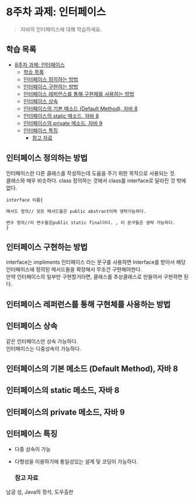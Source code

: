 # 8주차 과제: 인터페이스
> 자바의 인터페이스에 대해 학습하세요.

## 학습 목록 
- [8주차 과제: 인터페이스](#8주차-과제-인터페이스)
  - [학습 목록](#학습-목록)
  - [인터페이스 정의하는 방법](#인터페이스-정의하는-방법)
  - [인터페이스 구현하는 방법](#인터페이스-구현하는-방법)
  - [인터페이스 레퍼런스를 통해 구현체를 사용하는 방법](#인터페이스-레퍼런스를-통해-구현체를-사용하는-방법)
  - [인터페이스 상속](#인터페이스-상속)
  - [인터페이스의 기본 메소드 (Default Method), 자바 8](#인터페이스의-기본-메소드-default-method-자바-8)
  - [인터페이스의 static 메소드, 자바 8](#인터페이스의-static-메소드-자바-8)
  - [인터페이스의 private 메소드, 자바 9](#인터페이스의-private-메소드-자바-9)
  - [인터페이스 특징](#인터페이스-특징)
    - [참고 자료](#참고-자료)


## 인터페이스 정의하는 방법
인터페이스란 다른  클래스를 작성하는데 도움을 주기 위한 목적으로 사용되는 것.  
클래스와 매우 비슷하다. class 정의하는 것에서 class를 interface로 달라진 것 밖에 없다.  
```
interface 이름{

메서드 정의// 모든 메서드들은 public abstract이며 생략가능하다.

변수 정의//이 변수들은public static final이다. , 이 문구들은 생략 가능하다.
}
```
## 인터페이스 구현하는 방법
interface는 impliments 인터페이스 라는 문구를 사용하면 Interface를 받아서 해당 인터페이스에 정의된 메서드들을 확장해서 무조건 구현해야한다.  
만약 인터페이스의 일부만 구현할거라면, 클래스를 추상클래스로 만들어서 구현하면 된다.  
## 인터페이스 레퍼런스를 통해 구현체를 사용하는 방법
## 인터페이스 상속
같은 인터페이스만 상속 가능하다.  
인터페이스는 다중상속이 가능하다.

## 인터페이스의 기본 메소드 (Default Method), 자바 8
## 인터페이스의 static 메소드, 자바 8
## 인터페이스의 private 메소드, 자바 9


## 인터페이스 특징
- 다중 상속이 가능
- 다형성을 이용하기에 통일성있는 설계 및 코딩이 가능하다.

   ### 참고 자료  
남궁 성, Java의 정석, 도우출판  
